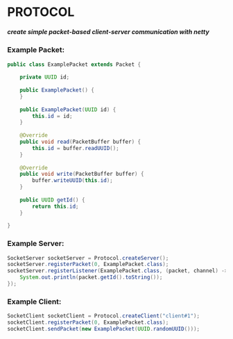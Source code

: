 # PROTOCOL
##### create simple packet-based client-server communication with netty

### Example Packet:
```java
public class ExamplePacket extends Packet {
    
    private UUID id;
    
    public ExamplePacket() {
    }
    
    public ExamplePacket(UUID id) {
        this.id = id;
    }
    
    @Override
    public void read(PacketBuffer buffer) {
        this.id = buffer.readUUID();
    }
    
    @Override
    public void write(PacketBuffer buffer) {
        buffer.writeUUID(this.id);
    }
    
    public UUID getId() {
        return this.id;
    }
    
}
```

### Example Server:
```java
SocketServer socketServer = Protocol.createServer();
socketServer.registerPacket(0, ExamplePacket.class);
socketServer.registerListener(ExamplePacket.class, (packet, channel) -> {
    System.out.println(packet.getId().toString());
});
```

### Example Client:
```java
SocketClient socketClient = Protocol.createClient("client#1");
socketClient.registerPacket(0, ExamplePacket.class);
socketClient.sendPacket(new ExamplePacket(UUID.randomUUID()));
```